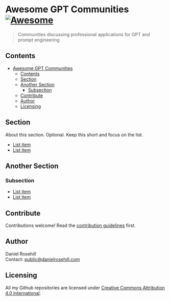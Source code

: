 # Awesome GPT Communities [![Awesome](https://awesome.re/badge.svg)](https://awesome.re)

> Communities discussing professional applications for GPT and prompt engineering


## Contents

- [Awesome GPT Communities ](#awesome-gpt-communities-)
  - [Contents](#contents)
  - [Section](#section)
  - [Another Section](#another-section)
    - [Subsection](#subsection)
  - [Contribute](#contribute)
  - [Author](#author)
  - [Licensing](#licensing)


## Section

About this section. Optional. Keep this short and focus on the list.

- [List item](http://example.com)
- [List item](http://example.com)


## Another Section

### Subsection

- [List item](http://example.com)
- [List item](http://example.com)


## Contribute

Contributions welcome! Read the [contribution guidelines](contributing.md) first.

## Author

Daniel Rosehill  
Contact: public@danielrosehill.com

## Licensing

All my Github repositories are licensed under [Creative Commons Attribution 4.0 International](https://creativecommons.org/licenses/by/4.0/).